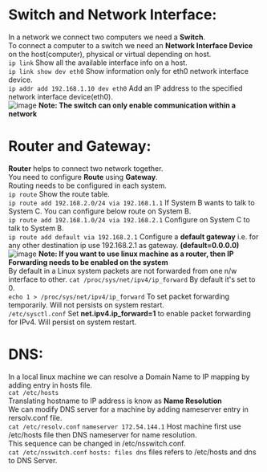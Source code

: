 # Switch and Network Interface:
In a network we connect two computers we need a **Switch**. <br />
To connect a computer to a switch we need an **Network Interface Device** on the host(computer), physical or virtual depending on host. <br />
``` ip link ``` Show all the available interface info on a host. <br />
``` ip link show dev eth0 ```  Show information only for eth0 network interface device. <br />
``` ip addr add 192.168.1.10 dev eth0 ``` Add an IP address to the specified network interface device(eth0). <br />
![image](https://github.com/biswajitsamal59/linux/assets/61880328/25183196-e479-4954-9ed5-d95e15c238f5)
**Note: The switch can only enable communication within a network** <br />

# Router and Gateway:
**Router** helps to connect two network together. <br />
You need to configure **Route** using **Gateway**. <br />
Routing needs to be configured in each system. <br />
``` ip route ``` Show the route table. <br />
``` ip route add 192.168.2.0/24 via 192.168.1.1 ``` If System B wants to talk to System C. You can configure below route on System B. <br />
``` ip route add 192.168.1.0/24 via 192.168.2.1 ``` Configure on System C to talk to System B. <br />
``` ip route add default via 192.168.2.1 ``` Configure a **default gateway** i.e. for any other destination ip use 192.168.2.1 as gateway. **(default=0.0.0.0)** <br />
![image](https://github.com/biswajitsamal59/linux/assets/61880328/ff6b0a65-b582-4cb3-b517-e237fdaccff2)
**Note: If you want to use linux machine as a router, then IP Forwarding needs to be enabled on the system** <br />
By default in a Linux system packets are not forwarded from one n/w interface to other.
``` cat /proc/sys/net/ipv4/ip_forward ``` By default it's set to 0. <br />
``` echo 1 > /proc/sys/net/ipv4/ip_forward ``` To set packet forwarding temporarily. Will not persists on system restart. <br />
``` /etc/sysctl.conf ``` Set **net.ipv4.ip_forward=1** to enable packet forwarding for IPv4. Will persist on system restart. <br />

# DNS:
In a local linux machine we can resolve a Domain Name to IP mapping by adding entry in hosts file. <br />
``` cat /etc/hosts ``` <br />
Translating hostname to IP address is know as **Name Resolution** <br />
We can modify DNS server for a machine by adding nameserver entry in rersolv.conf file. <br />
``` cat /etc/resolv.conf ```
``` nameserver 172.54.144.1 ```
Host machine first use /etc/hosts file then DNS nameserver for name resolution. <br />
This sequence can be changed in /etc/nsswitch.conf. <br />
``` cat /etc/nsswitch.conf ```
``` hosts: files dns ``` files refers to /etc/hosts and dns to DNS Server. <br />
